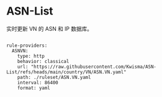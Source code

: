 
# ASN-List

实时更新 VN 的 ASN 和 IP 数据库。

<pre><code class="language-javascript">
rule-providers:
  ASNVN:
    type: http
    behavior: classical
    url: "https://raw.githubusercontent.com/Kwisma/ASN-List/refs/heads/main/country/VN/ASN.VN.yaml"
    path: ./ruleset/ASN.VN.yaml
    interval: 86400
    format: yaml
</code></pre>